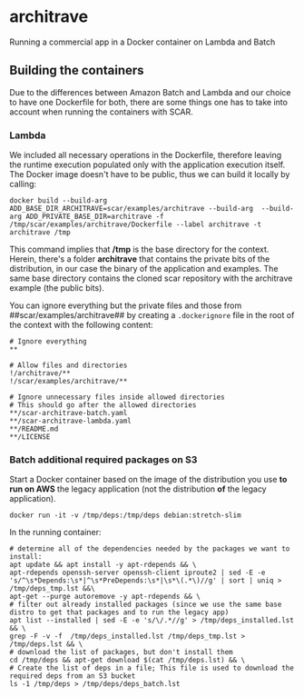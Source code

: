 # architrave
Running a commercial app in a Docker container on Lambda and Batch

## Building the containers

Due to the differences between Amazon Batch and Lambda and our choice to have one Dockerfile for both, there are some things one has to take into account when running the containers with SCAR.

### Lambda

We included all necessary operations in the Dockerfile, therefore leaving the runtime execution populated only with the application execution itself.
The Docker image doesn't have to be public, thus we can build it locally by calling:

`docker build --build-arg ADD_BASE_DIR_ARCHITRAVE=scar/examples/architrave --build-arg  --build-arg ADD_PRIVATE_BASE_DIR=architrave -f /tmp/scar/examples/architrave/Dockerfile --label architrave -t architrave /tmp`

This command implies that __/tmp__ is the base directory for the context.
Herein, there's a folder __architrave__ that contains the private bits of the distribution, in our case the binary of the application and examples.
The same base directory contains the cloned scar repository with the architrave example (the public bits).



You can ignore everything but the private files and those from ##scar/examples/architrave## by creating a `.dockerignore` file in the root of the context with the following content:

```
# Ignore everything
**

# Allow files and directories
!/architrave/**
!/scar/examples/architrave/**

# Ignore unnecessary files inside allowed directories
# This should go after the allowed directories
**/scar-architrave-batch.yaml
**/scar-architrave-lambda.yaml
**/README.md
**/LICENSE
```

### Batch additional required packages on S3

Start a Docker container based on the image of the distribution you use __to run on AWS__ the legacy application (not the distribution __of__ the legacy application).

`docker run -it -v /tmp/deps:/tmp/deps debian:stretch-slim`

In the running container:

```
# determine all of the dependencies needed by the packages we want to install:
apt update && apt install -y apt-rdepends && \
apt-rdepends openssh-server openssh-client iproute2 | sed -E -e 's/^\s*Depends:\s*|^\s*PreDepends:\s*|\s*\(.*\)//g' | sort | uniq > /tmp/deps_tmp.lst &&\
apt-get --purge autoremove -y apt-rdepends && \
# filter out already installed packages (since we use the same base distro to get that packages and to run the legacy app)
apt list --installed | sed -E -e 's/\/.*//g' > /tmp/deps_installed.lst && \
grep -F -v -f  /tmp/deps_installed.lst /tmp/deps_tmp.lst > /tmp/deps.lst && \
# download the list of packages, but don't install them
cd /tmp/deps && apt-get download $(cat /tmp/deps.lst) && \
# Create the list of deps in a file; This file is used to download the required deps from an S3 bucket
ls -1 /tmp/deps > /tmp/deps/deps_batch.lst
```
